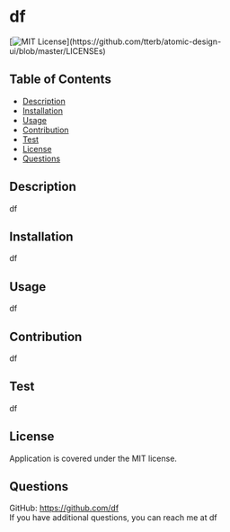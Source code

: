 # df
[![MIT License](https://img.shields.io/apm/l/atomic-design-ui.svg?)](https://github.com/tterb/atomic-design-ui/blob/master/LICENSEs)
## Table of Contents
- [Description](#Description)
- [Installation](#Installation)
- [Usage](#Usage)
- [Contribution](#Contribution)
- [Test](#Test)
- [License](#License)
- [Questions](#Questions)
## Description
df
## Installation
df
## Usage
df
## Contribution
df
## Test
df
## License
Application is covered under the MIT license.
## Questions
GitHub: https://github.com/df  
If you have additional questions, you can reach me at df